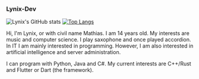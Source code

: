 ### Lynix-Dev

![Lynix's GitHub stats](https://github-readme-stats.vercel.app/api?username=Lynix152&show_icons=true&theme=radical)
[![Top Langs](https://github-readme-stats.vercel.app/api/top-langs/?username=Lynix152&layout=radical)](https://github.com/anuraghazra/github-readme-stats)


Hi, I'm Lynix, or with civil name Mathias. I am 14 years old. My interests are music and computer science. 
I play saxophone and once played accordion. In IT I am mainly interested in programming. 
However, I am also interested in artificial intelligence and server administration. 

I can program with Python, Java and C#. My current interests are C++/Rust and Flutter or Dart (the framework). 
